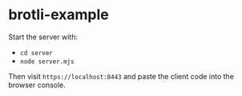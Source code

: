 # brotli-example

Start the server with:
- `cd server`
- `node server.mjs`

Then visit `https://localhost:8443` and paste the client code 
into the browser console.
